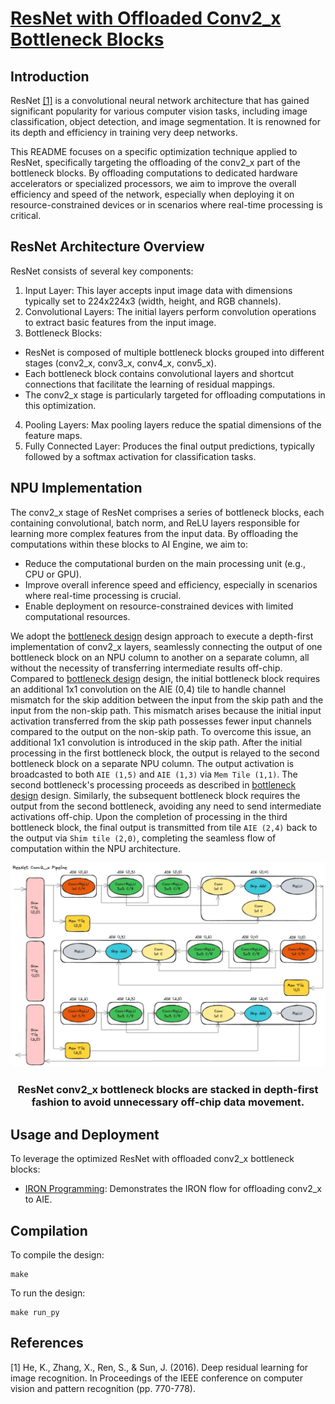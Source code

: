 <!---//===- README.md --------------------------*- Markdown -*-===//
//
// This file is licensed under the Apache License v2.0 with LLVM Exceptions.
// See https://llvm.org/LICENSE.txt for license information.
// SPDX-License-Identifier: Apache-2.0 WITH LLVM-exception
//
// Copyright (C) 2024, Advanced Micro Devices, Inc.
// 
//===----------------------------------------------------------------------===//-->

# <ins>ResNet with Offloaded Conv2_x Bottleneck Blocks</ins>

## Introduction
ResNet [[1]](#1) is a convolutional neural network architecture that has gained significant popularity for various computer vision tasks, including image classification, object detection, and image segmentation. It is renowned for its depth and efficiency in training very deep networks.

This README focuses on a specific optimization technique applied to ResNet, specifically targeting the offloading of the conv2_x part of the bottleneck blocks. By offloading computations to dedicated hardware accelerators or specialized processors, we aim to improve the overall efficiency and speed of the network, especially when deploying it on resource-constrained devices or in scenarios where real-time processing is critical.


## ResNet Architecture Overview
ResNet consists of several key components:

1. Input Layer: This layer accepts input image data with dimensions typically set to 224x224x3 (width, height, and RGB channels).
2. Convolutional Layers: The initial layers perform convolution operations to extract basic features from the input image.
3. Bottleneck Blocks:
 * ResNet is composed of multiple bottleneck blocks grouped into different stages (conv2_x, conv3_x, conv4_x, conv5_x).
 * Each bottleneck block contains convolutional layers and shortcut connections that facilitate the learning of residual mappings.
 * The conv2_x stage is particularly targeted for offloading computations in this optimization.
4. Pooling Layers: Max pooling layers reduce the spatial dimensions of the feature maps.
5. Fully Connected Layer: Produces the final output predictions, typically followed by a softmax activation for classification tasks.


## NPU Implementation
The conv2_x stage of ResNet comprises a series of bottleneck blocks, each containing convolutional, batch norm, and ReLU layers responsible for learning more complex features from the input data. By offloading the computations within these blocks to AI Engine, we aim to:

* Reduce the computational burden on the main processing unit (e.g., CPU or GPU).
* Improve overall inference speed and efficiency, especially in scenarios where real-time processing is crucial.
* Enable deployment on resource-constrained devices with limited computational resources.

We adopt the [bottleneck design](../../bottleneck) design approach to execute a depth-first implementation of conv2_x layers, seamlessly connecting the output of one bottleneck block on an NPU column to another on a separate column, all without the necessity of transferring intermediate results off-chip. Compared to [bottleneck design](../../bottleneck) design, the initial bottleneck block requires an additional 1x1 convolution on the AIE (0,4) tile to handle channel mismatch for the skip addition between the input from the skip path and the input from the non-skip path. This mismatch arises because the initial input activation transferred from the skip path possesses fewer input channels compared to the output on the non-skip path. To overcome this issue, an additional 1x1 convolution is introduced in the skip path. After the initial processing in the first bottleneck block, the output is relayed to the second bottleneck block on a separate NPU column. The output activation is broadcasted to both `AIE (1,5)` and `AIE (1,3)` via `Mem Tile (1,1)`. The second bottleneck's processing proceeds as described in [bottleneck design](../../bottleneck) design. Similarly, the subsequent bottleneck block requires the output from the second bottleneck, avoiding any need to send intermediate activations off-chip. Upon the completion of processing in the third bottleneck block, the final output is transmitted from tile `AIE (2,4)` back to the output via `Shim tile (2,0)`, completing the seamless flow of computation within the NPU architecture.

<p align="center">
 <picture>
 <source media="(prefers-color-scheme: light)" srcset="./layers_conv2_x/resnet_conv2x_pipeline.png">
 <img alt="block" src="./layers_conv2_x/resnet_conv2x_pipeline.png">
</picture>
 <h3 align="center">ResNet conv2_x bottleneck blocks are stacked in depth-first fashion to avoid unnecessary off-chip data movement.
 </h3>
</p>


## Usage and Deployment
To leverage the optimized ResNet with offloaded conv2_x bottleneck blocks:
* [IRON Programming](https://github.com/Xilinx/mlir-aie/tree/gagan_asplos_resnet/programming_examples/ml/resnet/layers_conv2_x): Demonstrates the IRON flow for offloading conv2_x to AIE.


## Compilation
To compile the design:
```
make
```

To run the design:
```
make run_py
```

## References
<a id="1">[1]</a> 
He, K., Zhang, X., Ren, S., & Sun, J. (2016). Deep residual learning for image recognition. In Proceedings of the IEEE conference on computer vision and pattern recognition (pp. 770-778).

